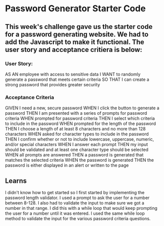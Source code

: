 # Password Generator Starter Code


## This week's challenge gave us the starter code for a password generating website. We had to add the Javascript to make it functional. The user story and acceptance critiera is below:

### User Story:
AS AN employee with access to sensitive data
I WANT to randomly generate a password that meets certain criteria
SO THAT I can create a strong password that provides greater security

### Acceptance Criteria
GIVEN I need a new, secure password
WHEN I click the button to generate a password
THEN I am presented with a series of prompts for password criteria
WHEN prompted for password criteria
THEN I select which criteria to include in the password
WHEN prompted for the length of the password
THEN I choose a length of at least 8 characters and no more than 128 characters
WHEN asked for character types to include in the password
THEN I confirm whether or not to include lowercase, uppercase, numeric, and/or special characters
WHEN I answer each prompt
THEN my input should be validated and at least one character type should be selected
WHEN all prompts are answered
THEN a password is generated that matches the selected criteria
WHEN the password is generated
THEN the password is either displayed in an alert or written to the page

## Learns
I didn't know how to get started so I first started by implementing the password length validator. I used a prompt to ask the user for a number between 8-128. I also had to validate the input to make sure we got a number in that range. I did this with a while loop that would keep prompting the user for a number until it was entered. I used the same while loop method to validate the input for the various password criteria questions. 